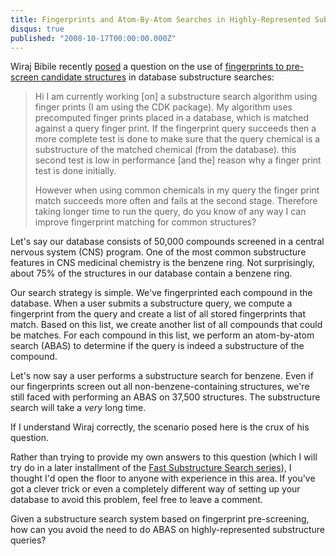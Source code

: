 ```yaml
---
title: Fingerprints and Atom-By-Atom Searches in Highly-Represented Substructure Queries
disqus: true
published: "2008-10-17T00:00:00.000Z"
---
```


Wiraj Bibile recently [posed](/articles/2008/10/03/fast-substructure-search-using-open-source-tools-part-2-fingerprint-screen-with-sql#comment-832) a question on the use of [fingerprints to pre-screen candidate structures](/articles/2008/10/03/fast-substructure-search-using-open-source-tools-part-2-fingerprint-screen-with-sql) in database substructure searches:

>Hi I am currently working \[on\] a substructure search algorithm using finger prints (I am using the CDK package). My algorithm uses precomputed finger prints placed in a database, which is matched against a query finger print. If the fingerprint query succeeds then a more complete test is done to make sure that the query chemical is a substructure of the matched chemical (from the database). this second test is low in performance \[and the\] reason why a finger print test is done initially.
>
>However when using common chemicals in my query the finger print match succeeds more often and fails at the second stage. Therefore taking longer time to run the query, do you know of any way I can improve fingerprint matching for common structures?

Let's say our database consists of 50,000 compounds screened in a central nervous system (CNS) program. One of the most common substructure features in CNS medicinal chemistry is the benzene ring. Not surprisingly, about 75% of the structures in our database contain a benzene ring.

Our search strategy is simple. We've fingerprinted each compound in the database. When a user submits a substructure query, we compute a fingerprint from the query and create a list of all stored fingerprints that match. Based on this list, we create another list of all compounds that could be matches. For each compound in this list, we perform an atom-by-atom search (ABAS) to determine if the query is indeed a substructure of the compound.

Let's now say a user performs a substructure search for benzene. Even if our fingerprints screen out all non-benzene-containing structures, we're still faced with performing an ABAS on 37,500 structures. The substructure search will take a *very* long time.

If I understand Wiraj correctly, the scenario posed here is the crux of his question.

Rather than trying to provide my own answers to this question (which I will try do in a later installment of the [Fast Substructure Search series](/articles/2008/10/02/fast-substructure-search-using-open-source-tools-part-1-fingerprints-and-databases)), I thought I'd open the floor to anyone with experience in this area. If you've got a clever trick or even a completely different way of setting up your database to avoid this problem, feel free to leave a comment.

Given a substructure search system based on fingerprint pre-screening, how can you avoid the need to do ABAS on highly-represented substructure queries?
